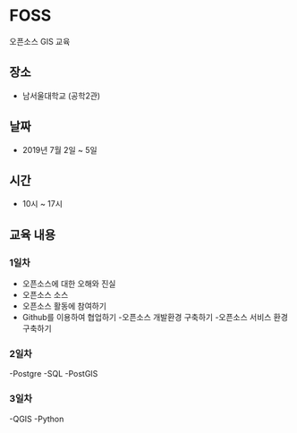 ﻿# FOSS
오픈소스 GIS 교육

## 장소
 - 남서울대학교 (공학2관)
 
## 날짜 
 - 2019년 7월 2일 ~ 5일 
 
## 시간
 - 10시 ~ 17시

## 교육 내용
### 1일차
- 오픈소스에 대한 오해와 진실
- 오픈소스 소스
- 오픈소스 활동에 참여하기
- Github를 이용하여 협업하기
-오픈소스 개발환경 구축하기
-오픈소스 서비스 환경 구축하기

### 2일차
-Postgre
-SQL
-PostGIS

### 3일차
-QGIS
-Python

